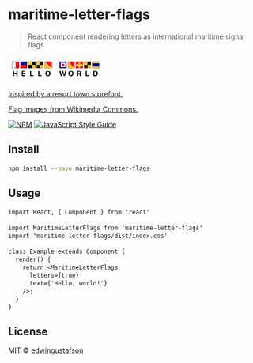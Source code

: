 # maritime-letter-flags

> React component rendering letters as international maritime signal flags

![Hello, world!](helloWorld.png)

[Inspired by a resort town storefont.](https://goo.gl/maps/GVLpvs248RFyLcYh8)

[Flag images from Wikimedia Commons.](https://commons.wikimedia.org/wiki/Category:International_Code_of_Signals_(Series_4))

[![NPM](https://img.shields.io/npm/v/maritime-letter-flags.svg)](https://www.npmjs.com/package/maritime-letter-flags) [![JavaScript Style Guide](https://img.shields.io/badge/code_style-standard-brightgreen.svg)](https://standardjs.com)

## Install

```bash
npm install --save maritime-letter-flags
```

## Usage

```tsx
import React, { Component } from 'react'

import MaritimeLetterFlags from 'maritime-letter-flags'
import 'maritime-letter-flags/dist/index.css'

class Example extends Component {
  render() {
    return <MaritimeLetterFlags
      letters={true}
      text={'Hello, world!'}
    />;
  }
}
```

## License

MIT © [edwingustafson](https://github.com/edwingustafson)

